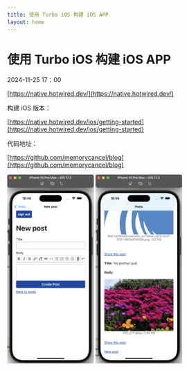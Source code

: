 ```yaml
---
title: 使用 Turbo iOS 构建 iOS APP
layout: home
---
```


# 使用 Turbo iOS 构建 iOS APP

2024-11-25 17：00

[https://native.hotwired.dev/](https://native.hotwired.dev/)

构建 iOS 版本：

[https://native.hotwired.dev/ios/getting-started](https://native.hotwired.dev/ios/getting-started)

代码地址：

[https://github.com/memorycancel/blog](https://github.com/memorycancel/blog)

<img src="assets/images/2024-11-25/1.png" alt="drawing" width="200"/>
<img src="assets/images/2024-11-25/2.png" alt="drawing" width="200"/>
